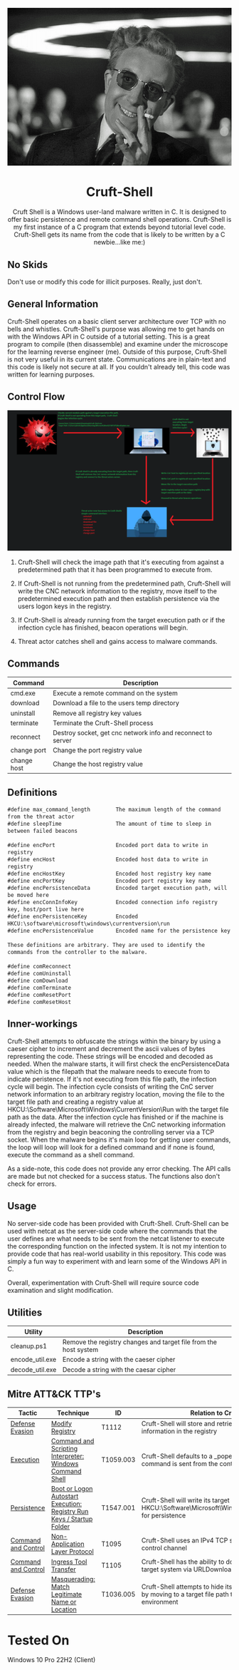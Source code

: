 ![How I Learned To Stop Worrying And Love The Malware](/img/strangelove.jpg)

<h1 align="center">Cruft-Shell</h1>

<p align=center>
Cruft Shell is a Windows user-land malware written in C. It is designed to offer basic persistence and remote command shell operations. Cruft-Shell is my first instance of a C program that extends beyond tutorial level code. Cruft-Shell gets its name from the code that is likely to be written by a C newbie...like me:)
</p>

## No Skids
Don't use or modify this code for illicit purposes. Really, just don't. 

## General Information
Cruft-Shell operates on a basic client server architecture over TCP with no bells and whistles. Cruft-Shell's purpose was allowing me to get hands on with the Windows API in C outside of a tutorial setting. This is a great program to compile (then disassemble) and examine under the microscope for the learning reverse engineer (me). Outside of this purpose, Cruft-Shell is not very useful in its current state. Communications are in plain-text and this code is likely not secure at all. If you couldn't already tell, this code was written for learning purposes. 

## Control Flow
![ControlFlow](/img/control-flow.png)

1. Cruft-Shell will check the image path that it's executing from against a predetermined path that it has been programmed to execute from.

2. If Cruft-Shell is not running from the predetermined path, Cruft-Shell will write the CNC network information to the registry, move itself to the predetermined execution path and then establish persistence via the users logon keys in the registry.

3. If Cruft-Shell is already running from the target execution path or if the infection cycle has finished, beacon operations will begin.

4. Threat actor catches shell and gains access to malware commands.

## Commands

| Command | Description |
|-|-|
| cmd.exe | Execute a remote command on the system |
| download | Download a file to the users temp directory |
| uninstall | Remove all registry key values |
| terminate | Terminate the Cruft-Shell process |
| reconnect | Destroy socket, get cnc network info and reconnect to server |
| change port | Change the port registry value |
| change host | Change the host registry value |

## Definitions
```
#define max_command_length        The maximum length of the command from the threat actor 
#define sleepTime                 The amount of time to sleep in between failed beacons

#define encPort                   Encoded port data to write in registry
#define encHost                   Encoded host data to write in registry
#define encHostKey                Encoded host registry key name
#define encPortKey                Encoded port registry key name
#define encPersistenceData        Encoded target execution path, will be moved here
#define encConnInfoKey            Encoded connection info registry key, host/port live here
#define encPersistenceKey         Encoded HKCU:\software\microsoft\windows\currentversion\run
#define encPersistenceValue       Encoded name for the persistence key

These definitions are arbitrary. They are used to identify the commands from the controller to the malware. 

#define comReconnect        
#define comUninstall        
#define comDownload         
#define comTerminate        
#define comResetPort        
#define comResetHost        
```

## Inner-workings

Cruft-Shell attempts to obfuscate the strings within the binary by using a caeser cipher to increment and decrement the ascii values of bytes representing the code. These strings will be encoded and decoded as needed. When the malware starts, it will first check the encPersistenceData value which is the filepath that the malware needs to execute from to indicate peristence. If it's not executing from this file path, the infection cycle will begin. The infection cycle consists of writing the CnC server network information to an arbitrary registry location, moving the file to the target file path and creating a registry value at HKCU:\Software\Microsoft\Windows\CurrentVersion\Run with the target file path as the data. After the infection cycle has finished or if the machine is already infected, the malware will retrieve the CnC networking information from the registry and begin beaconing the controlling server via a TCP socket. When the malware begins it's main loop for getting user commands, the loop will loop will look for a defined command and if none is found, execute the command as a shell command.

As a side-note, this code does not provide any error checking. The API calls are made but not checked for a success status. The functions also don't check for errors. 

## Usage

No server-side code has been provided with Cruft-Shell. Cruft-Shell can be used with netcat as the server-side code where the commands that the user defines are what needs to be sent from the netcat listener to execute the corresponding function on the infected system. It is not my intention to provide code that has real-world usability in this repository. This code was simply a fun way to experiment with and learn some of the Windows API in C.

Overall, experimentation with Cruft-Shell will require source code examination and slight modification. 

## Utilities

| Utility | Description |
|-|-|
| cleanup.ps1 | Remove the registry changes and target file from the host system |
| encode_util.exe | Encode a string with the caeser cipher |
| decode_util.exe | Decode a string with the caesar cipher |

## Mitre ATT&CK TTP's

| Tactic| Technique | ID | Relation to Cruft-Shell |
|-|-|-|-|
| [Defense Evasion](https://attack.mitre.org/tactics/TA0005/)| [Modify Registry](https://attack.mitre.org/techniques/T1112/) | T1112 | Cruft-Shell will store and retrieve the CnC networking information in the registry |
| [Execution](https://attack.mitre.org/tactics/TA0002) | [Command and Scripting Interpreter: Windows Command Shell](https://attack.mitre.org/techniques/T1059/003/) | T1059.003 | Cruft-Shell defaults to a _popen call if no valid command is sent from the contoller |
| [Persistence](https://attack.mitre.org/tactics/TA0003) | [Boot or Logon Autostart Execution: Registry Run Keys / Startup Folder](https://attack.mitre.org/techniques/T1547/001/) | T1547.001 | Cruft-Shell will write its target execution file path to HKCU:\Software\Microsoft\Windows\CurrentVersion\Run for persistence |
| [Command and Control](https://attack.mitre.org/tactics/TA0011) | [Non-Application Layer Protocol](https://attack.mitre.org/techniques/T1095/) | T1095 | Cruft-Shell uses an IPv4 TCP socket as a command and control channel |
| [Command and Control](https://attack.mitre.org/tactics/TA0011) | [Ingress Tool Transfer](https://attack.mitre.org/techniques/T1105/) | T1105 |Cruft-Shell has the ability to download files on the target system via URLDownloadToFile Win32 API Call |
| [Defense Evasion](https://attack.mitre.org/tactics/TA0005/) | [Masquerading: Match Legitimate Name or Location](https://attack.mitre.org/techniques/T1036/005/) | T1036.005 | Cruft-Shell attempts to hide itself within the file system by moving to a target file path that blends in with the environment |

# Tested On

Windows 10 Pro 22H2 (Client)

